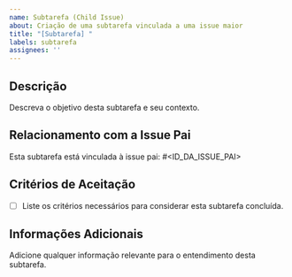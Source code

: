 ```yaml
---
name: Subtarefa (Child Issue)
about: Criação de uma subtarefa vinculada a uma issue maior
title: "[Subtarefa] "
labels: subtarefa
assignees: ''
---
```


## Descrição
Descreva o objetivo desta subtarefa e seu contexto.

## Relacionamento com a Issue Pai
Esta subtarefa está vinculada à issue pai: #<ID_DA_ISSUE_PAI>

## Critérios de Aceitação
- [ ] Liste os critérios necessários para considerar esta subtarefa concluída.

## Informações Adicionais
Adicione qualquer informação relevante para o entendimento desta subtarefa.
